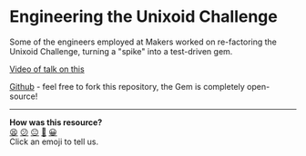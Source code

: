 # Engineering the Unixoid Challenge

Some of the engineers employed at Makers worked on re-factoring the Unixoid Challenge, turning a "spike" into a test-driven gem.

[Video of talk on this](https://www.youtube.com/watch?v=pSwWowBmyG0)

[Github](https://github.com/makersacademy/unixoid-challenge) - feel free to fork this repository, the Gem is completely open-source!

<!-- BEGIN GENERATED SECTION DO NOT EDIT -->

---

**How was this resource?**  
[😫](https://airtable.com/shrUJ3t7KLMqVRFKR?prefill_Repository=makersacademy/course&prefill_File=pills/engineering_unixoid_challenge.md&prefill_Sentiment=😫) [😕](https://airtable.com/shrUJ3t7KLMqVRFKR?prefill_Repository=makersacademy/course&prefill_File=pills/engineering_unixoid_challenge.md&prefill_Sentiment=😕) [😐](https://airtable.com/shrUJ3t7KLMqVRFKR?prefill_Repository=makersacademy/course&prefill_File=pills/engineering_unixoid_challenge.md&prefill_Sentiment=😐) [🙂](https://airtable.com/shrUJ3t7KLMqVRFKR?prefill_Repository=makersacademy/course&prefill_File=pills/engineering_unixoid_challenge.md&prefill_Sentiment=🙂) [😀](https://airtable.com/shrUJ3t7KLMqVRFKR?prefill_Repository=makersacademy/course&prefill_File=pills/engineering_unixoid_challenge.md&prefill_Sentiment=😀)  
Click an emoji to tell us.

<!-- END GENERATED SECTION DO NOT EDIT -->
